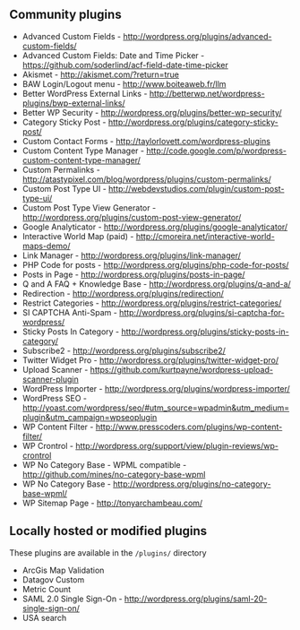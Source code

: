 ## Community plugins

* Advanced Custom Fields - http://wordpress.org/plugins/advanced-custom-fields/
* Advanced Custom Fields: Date and Time Picker - https://github.com/soderlind/acf-field-date-time-picker
* Akismet - http://akismet.com/?return=true
* BAW Login/Logout menu - http://www.boiteaweb.fr/llm
* Better WordPress External Links - http://betterwp.net/wordpress-plugins/bwp-external-links/
* Better WP Security - http://wordpress.org/plugins/better-wp-security/
* Category Sticky Post - http://wordpress.org/plugins/category-sticky-post/
* Custom Contact Forms - http://taylorlovett.com/wordpress-plugins
* Custom Content Type Manager - http://code.google.com/p/wordpress-custom-content-type-manager/
* Custom Permalinks - http://atastypixel.com/blog/wordpress/plugins/custom-permalinks/
* Custom Post Type UI - http://webdevstudios.com/plugin/custom-post-type-ui/
* Custom Post Type View Generator - http://wordpress.org/plugins/custom-post-view-generator/
* Google Analyticator - http://wordpress.org/plugins/google-analyticator/
* Interactive World Map (paid) - http://cmoreira.net/interactive-world-maps-demo/ 
* Link Manager - http://wordpress.org/plugins/link-manager/
* PHP Code for posts - http://wordpress.org/plugins/php-code-for-posts/
* Posts in Page - http://wordpress.org/plugins/posts-in-page/
* Q and A FAQ + Knowledge Base - http://wordpress.org/plugins/q-and-a/
* Redirection - http://wordpress.org/plugins/redirection/
* Restrict Categories - http://wordpress.org/plugins/restrict-categories/
* SI CAPTCHA Anti-Spam - http://wordpress.org/plugins/si-captcha-for-wordpress/
* Sticky Posts In Category - http://wordpress.org/plugins/sticky-posts-in-category/
* Subscribe2 - http://wordpress.org/plugins/subscribe2/
* Twitter Widget Pro - http://wordpress.org/plugins/twitter-widget-pro/
* Upload Scanner - https://github.com/kurtpayne/wordpress-upload-scanner-plugin
* WordPress Importer - http://wordpress.org/plugins/wordpress-importer/
* WordPress SEO - http://yoast.com/wordpress/seo/#utm_source=wpadmin&utm_medium=plugin&utm_campaign=wpseoplugin
* WP Content Filter - http://www.presscoders.com/plugins/wp-content-filter/
* WP Crontrol - http://wordpress.org/support/view/plugin-reviews/wp-crontrol
* WP No Category Base - WPML compatible - http://github.com/mines/no-category-base-wpml
* WP No Category Base - http://wordpress.org/plugins/no-category-base-wpml/
* WP Sitemap Page - http://tonyarchambeau.com/


## Locally hosted or modified plugins
These plugins are available in the `/plugins/` directory

* ArcGis Map Validation
* Datagov Custom
* Metric Count	
* SAML 2.0 Single Sign-On - http://wordpress.org/plugins/saml-20-single-sign-on/
* USA search
